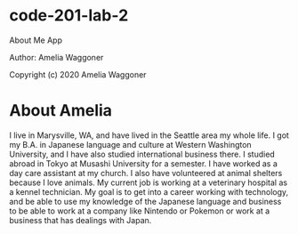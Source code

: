 # code-201-lab-2
About Me App

Author: Amelia Waggoner

Copyright (c) 2020 Amelia Waggoner

<!DOCTYPE html>
<html>

  <head>
    <title>About Amelia</title>
    <link href="style.css" type="text/css" rel="stylesheet" />
  </head>

  <body>
    <h1>About Amelia</h1>
    <p>I live in Marysville, WA, and have lived in the Seattle area my whole life. I got my B.A. in Japanese language and culture at Western Washington University, and I have also studied international business there. I studied abroad in Tokyo at Musashi University for a semester. I have worked as a day care assistant at my church. I also have volunteered at animal shelters because I love animals. My current job is working at a veterinary hospital as a kennel technician. My goal is to get into a career working with technology, and be able to use my knowledge of the Japanese language and business to be able to work at a company like Nintendo or Pokemon or work at a business that has dealings with Japan.</p>

   
  </body>

</html>